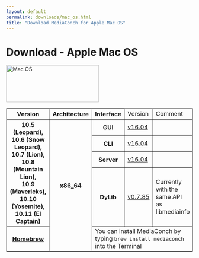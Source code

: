 ```yaml
---
layout: default
permalink: downloads/mac_os.html
title: "Download MediaConch for Apple Mac OS"
---
```


# Download - Apple Mac OS

<img src="/MediaConch/images/Mac_OS.png" alt="Mac OS" width="250" height="100">

<table border="1">
<thead>
<tr class="table-header">
    <th>Version</th>
    <th>Architecture</th>
    <th>Interface</th>
    <td>Version</td>
    <td>Comment</td>
</tr>
</thead>
<tbody>

<tr>
    <th rowspan="4">10.5 (Leopard),<br /> 10.6 (Snow Leopard),<br />10.7 (Lion),<br />10.8 (Mountain Lion),<br />10.9 (Mavericks),<br />10.10 (Yosemite),<br />10.11 (El Captain)</th>
    <th rowspan="5">x86_64</th>
    <th>GUI</th>
    <td><a href="http://mediaarea.net/download/binary/mediaconch-gui/16.04/MediaConch_GUI_16.04_Mac.dmg">v16.04</a></td>
    <td>&nbsp;</td>
</tr>
<tr>
    <th>CLI</th>
    <td><a href="http://mediaarea.net/download/binary/mediaconch/16.04/MediaConch_CLI_16.04_Mac.dmg">v16.04</a></td>
    <td>&nbsp;</td>
</tr>
<tr>
    <th>Server</th>
    <td><a href="http://mediaarea.net/download/binary/mediaconch-server/16.04/MediaConch_Server_16.04_Mac.dmg">v16.04</a></td>
    <td>&nbsp;</td>
</tr>
<tr>
    <th>DyLib</th>
    <td><a href="http://mediaarea.net/download/binary/libmediainfo0/0.7.85/MediaInfo_DLL_0.7.85_Mac_i386+x86_64.tar.bz2">v0.7.85</a></td>
    <td>Currently with the same API as libmediainfo</td>
</tr>
<tr>
    <th><a href="http://brew.sh/">Homebrew</a></th>
    <td colspan="4">You can install MediaConch by typing <code>brew install mediaconch</code> into the Terminal</td>
</tr>

</tbody>
</table>
